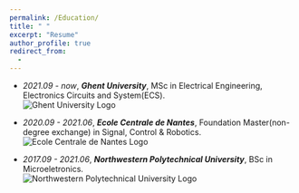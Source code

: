 ```yaml
---
permalink: /Education/
title: " "
excerpt: "Resume"
author_profile: true
redirect_from: 
  - 
---
```

- *2021.09 - now*, ***Ghent University***, MSc in Electrical Engineering, Electronics Circuits and System(ECS).<br>![Ghent University Logo](https://styleguide.ugent.be/files/uploads/logo_UGent_EN_RGB_2400_kleur_witbg.png)

- *2020.09 - 2021.06*, ***Ecole Centrale de Nantes***, Foundation Master(non-degree exchange) in Signal, Control & Robotics.<br>![Ecole Centrale de Nantes Logo](https://upload.wikimedia.org/wikipedia/fr/c/c0/Logo_ECN.svg)

- *2017.09 - 2021.06*, ***Northwestern Polytechnical University***, BSc in Microeletronics.<br>![Northwestern Polytechnical University Logo](https://upload.wikimedia.org/wikipedia/zh/thumb/a/ac/Northwestern_Polytechnical_University_badge.svg/320px-Northwestern_Polytechnical_University_badge.svg.png?1679150883585)



<!-- 
<base target = "_parent" />
<embed src="../assets/Xiaoke_Wang_Resume.pdf" target="_blank" width="800px" height="2100px" /> -->
